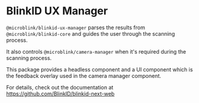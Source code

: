 # BlinkID UX Manager

`@microblink/blinkid-ux-manager` parses the results from `@microblink/blinkid-core` and guides the user through the scanning process.

It also controls `@microblink/camera-manager` when it's required during the scanning process.

This package provides a headless component and a UI component which is the feedback overlay used in the camera manager component.

For details, check out the documentation at https://github.com/BlinkID/blinkid-next-web
